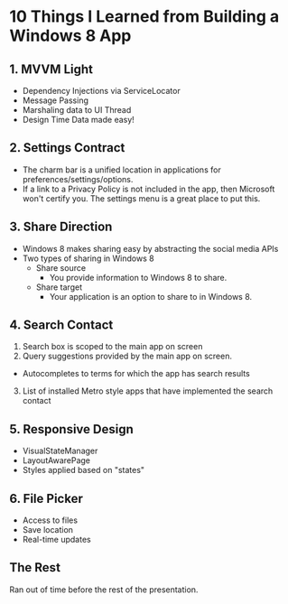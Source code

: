# 10 Things I Learned from Building a Windows 8 App

## 1. MVVM Light

* Dependency Injections via ServiceLocator
* Message Passing
* Marshaling data to UI Thread
* Design Time Data made easy!

## 2. Settings Contract

* The charm bar is a unified location in applications for
  preferences/settings/options.
* If a link to a Privacy Policy is not included in the app, then Microsoft
  won't certify you. The settings menu is a great place to put this.

## 3. Share Direction

* Windows 8 makes sharing easy by abstracting the social media APIs
* Two types of sharing in Windows 8
  * Share source
    * You provide information to Windows 8 to share.
  * Share target
    * Your application is an option to share to in Windows 8.

## 4. Search Contact

1. Search box is scoped to the main app on screen
2. Query suggestions provided by the main app on screen.
  * Autocompletes to terms for which the app has search results
3. List of installed Metro style apps that have implemented the search contact

## 5. Responsive Design

* VisualStateManager
* LayoutAwarePage
* Styles applied based on "states"

## 6. File Picker

* Access to files
* Save location
* Real-time updates


## The Rest

Ran out of time before the rest of the presentation.
